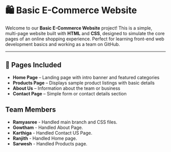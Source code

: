 # 🛍️ Basic E-Commerce Website

Welcome to our **Basic E-Commerce Website** project! This is a simple, multi-page website built with **HTML** and **CSS**, designed to simulate the core pages of an online shopping experience. Perfect for learning front-end web development basics and working as a team on GitHub.

---

## 📄 Pages Included

- **Home Page** – Landing page with intro banner and featured categories
- **Products Page** – Displays sample product listings with basic details
- **About Us** – Information about the team or business
- **Contact Page** – Simple form or contact details section


## Team Members

- **Ramyasree** - Handled main branch and CSS files.
- **Gowtham** - Handled About Page.
- **Karthiga** - Handled Contact US Page.
- **Ranjith** - Handled Home page.
- **Sarwesh** - Handled Products page.
